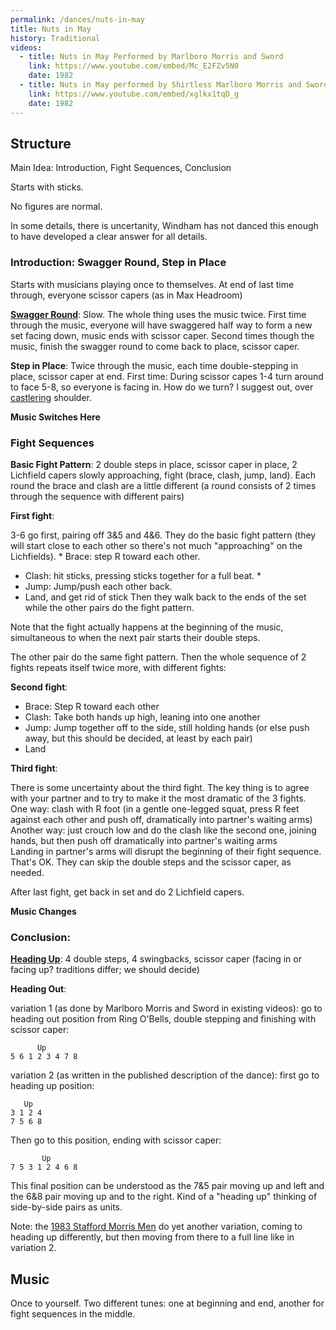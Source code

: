 ```yaml
---
permalink: /dances/nuts-in-may
title: Nuts in May
history: Traditional
videos:
  - title: Nuts in May Performed by Marlboro Morris and Sword
    link: https://www.youtube.com/embed/Mc_E2FZv5N0
    date: 1982
  - title: Nuts in May performed by Shirtless Marlboro Morris and Sword
    link: https://www.youtube.com/embed/xglkx1tqD_g
    date: 1982
---
```


## Structure

Main Idea: Introduction, Fight Sequences, Conclusion

Starts with sticks.

No figures are normal.

In some details, there is uncertanity, Windham has not danced this enough to have developed a clear answer for all details.

### Introduction: Swagger Round, Step in Place

Starts with musicians playing once to themselves.  At end of last time through, everyone scissor capers (as in Max Headroom)

**[Swagger Round](/figures#swagger-round)**: Slow.  The whole thing uses the music twice.  First time through the music, everyone will have swaggered half way to form a new set facing down, music ends with scissor caper.  Second times though the music, finish the swagger round to come back to place, scissor caper.

**Step in Place**: Twice through the music, each time double-stepping in place, scissor caper at end.  First time: During scissor capes 1-4 turn around to face 5-8, so everyone is facing in.  How do we turn?  I suggest out, over [castlering](/figures#castlering-foot) shoulder.

**Music Switches Here**

### Fight Sequences

**Basic Fight Pattern**: 2 double steps in place, scissor caper in place, 2 Lichfield capers slowly approaching, fight (brace, clash, jump, land).  Each round the brace and clash are a little different (a round consists of 2 times through the sequence with different pairs)

**First fight**:

3-6 go first, pairing off 3&5 and 4&6.   They do the basic fight pattern (they will start close to each other so there's not much "approaching" on the Lichfields).  * Brace: step R toward each other.
* Clash: hit sticks, pressing sticks together for a full beat.  *
* Jump: Jump/push each other back.
* Land, and get rid of stick
Then they walk back to the ends of the set while the other pairs do the fight pattern.

Note that the fight actually happens at the beginning of the music, simultaneous to when the next pair starts their double steps.

The other pair do the same fight pattern.  Then the whole sequence of 2 fights repeats itself twice more, with different fights:

**Second fight**:

* Brace: Step R toward each other
* Clash: Take both hands up high, leaning into one another
* Jump: Jump together off to the side, still holding hands (or else push away, but this should be decided, at least by each pair)
* Land

**Third fight**:

There is some uncertainty about the third fight.  The key thing is to agree with your partner and to try to make it the most dramatic of the 3 fights.<br>
One way: clash with R foot (in a gentle one-legged squat, press R feet against each other and push off, dramatically into partner's waiting arms)<br>
Another way: just crouch low and do the clash like the second one, joining hands, but then push off dramatically into partner's waiting arms<br>
Landing in partner's arms will disrupt the beginning of their fight sequence.  That's OK.  They can skip the double steps and the scissor caper, as needed.

After last fight, get back in set and do 2 Lichfield capers.

**Music Changes**

### Conclusion:

**[Heading Up](/figures#heading-up)**: 4 double steps, 4 swingbacks, scissor caper (facing in or facing up?  traditions differ; we should decide)

**Heading Out**:

variation 1 (as done by Marlboro Morris and Sword in existing videos): go to heading out position from Ring O'Bells, double stepping and finishing with scissor caper:
```
      Up
5 6 1 2 3 4 7 8
```

variation 2 (as written in the published description of the dance): first go to heading up position:

```
   Up
3 1 2 4
7 5 6 8
```
Then go to this position, ending with scissor caper:
```
       Up
7 5 3 1 2 4 6 8
```
This final position can be understood as the 7&5 pair moving up and left and the 6&8 pair moving up and to the right.  Kind of a "heading up" thinking of side-by-side pairs as units.

Note: the [1983 Stafford Morris Men](https://www.youtube.com/watch?v=MClbjr2ZTM0) do yet another variation, coming to heading up differently, but then moving from there to a full line like in variation 2.


## Music

Once to yourself.  Two different tunes: one at beginning and end, another for fight sequences in the middle.
